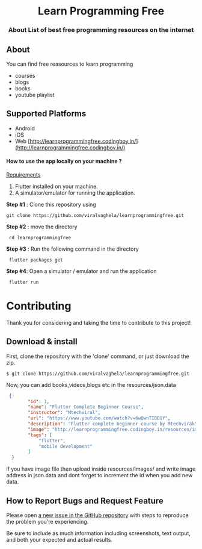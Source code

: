 <h1 align="center">Learn Programming Free</h1>
<h3 align="center">About List of best free programming resources on the internet</h3>

## About 
You can find free reasources to learn programming
 - courses
 - blogs
 - books 
 - youtube playlist

## Supported Platforms

* Android
* iOS
* Web [http://learnprogrammingfree.codingboy.in/](http://learnprogrammingfree.codingboy.in/)

#### How to use the app locally on your machine ?

<u>Requirements</u>

1. Flutter installed on your machine.
2. A simulator/emulator for running the application.

**Step #1** : Clone this repository using 

``` git clone https://github.com/viralvaghela/learnprogrammingfree.git ```

**Step #2** : move the directory

``` cd learnprogrammingfree```

**Step #3** : Run the following command in the directory

``` flutter packages get```

**Step #4**: Open a simulator / emulator and run the application

``` flutter run```

# Contributing

Thank you for considering and taking the time to contribute to this project!

## Download & install

First, clone the repository with the 'clone' command, or just download the zip.

```
$ git clone https://github.com/viralvaghela/learnprogrammingfree.git
```

Now, you can add books,videos,blogs etc in the resources/json.data 
```json
 {
        "id": 1,
        "name": "Flutter Complete Beginner Course",
        "instructor": "Mtechviral",
        "url": "https://www.youtube.com/watch?v=6wQwnTIBD1Y",
        "description": "Flutter complete beginner course by Mtechvirak",
        "image": "http://learnprogrammingfree.codingboy.in/resources/images/flutter.png",
        "tags": [
            "flutter",
            "mobile development"
        ]
  }
```

if you have image file then upload inside resources/images/ and write image address in json.data and dont forget to increment the id when you add new data.

## How to Report Bugs and Request Feature

Please open [a new issue in the GitHub repository](https://github.com/viralvaghela/learnprogrammingfree/issues) with steps to reproduce the problem you're experiencing.

Be sure to include as much information including screenshots, text output, and both your expected and actual results.
